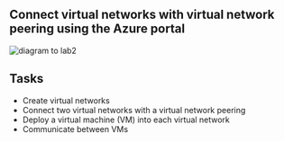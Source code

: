 ## Connect virtual networks with virtual network peering using the Azure portal

![diagram to lab2](https://learn.microsoft.com/en-us/azure/virtual-network/media/tutorial-connect-virtual-networks-portal/resources-diagram.png#lightbox)
## Tasks
- Create virtual networks
- Connect two virtual networks with a virtual network peering
- Deploy a virtual machine (VM) into each virtual network
- Communicate between VMs

